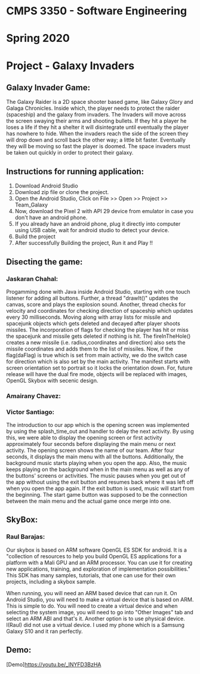 # CMPS 3350 - Software Engineering 
# Spring 2020
# Project - Galaxy Invaders

## Galaxy Invader Game:
The Galaxy Raider is a 2D space shooter based game, like Galaxy Glory and Galaga Chronicles. Inside which, the player needs to protect the raider (spaceship) and the galaxy from invaders. The Invaders will move across the screen swaying their arms and shooting bullets. If they hit a player he loses a life if they hit a shelter it will disintegrate until eventually the player has nowhere to hide. When the invaders reach the side of the screen they will drop down and scroll back the other way; a little bit faster. Eventually they will be moving so fast the player is doomed. The space invaders must be taken out quickly in order to protect their galaxy.

## Instructions for running application:
1. Download Android Studio
2. Download zip file or clone the project.
3. Open the Android Studio, Click on File >> Open >> Project >> Team_Galaxy
4. Now, download the Pixel 2 with API 29 device from emulator in case you don't have an android phone. 
5. If you already have an android phone, plug it directly into computer using USB cable, wait for android studio to detect your device.
6. Build the project
7. After successfully Building the project, Run it and Play !!

## Disecting the game:
### Jaskaran Chahal:
Progamming done with Java inside Android Studio, starting with one touch listener for adding all buttons. Further, a thread "drawIt()" updates the canvas, score and plays the explosion sound. Another, thread checks for velocity and coordinates for checking direction of spaceship which updates every 30 milliseconds. Moving along with array lists for missile and spacejunk objects which gets deleted and decayed after player shoots missiles. The incorporation of flags for checking the player has hit or miss the spacejunk and missile gets deleted if nothing is hit. The fireInTheHole() creates a new missile (i.e. radius,coordinates and direction) also sets the missile coordinates and adds them to the list of missiles. Now, if the flag(daFlag) is true which is set from main activity, we do the switch case for direction which is also set by the main activity. The manifest starts with screen orientation set to portrait so it locks the orientation down. For, future release will have the dual fire mode, objects will be replaced with images, OpenGL Skybox with secenic design.  

### Amairany Chavez:

### Victor Santiago:
The introduction to our app which is the opening screen was implemented by using the splash_time_out and handler to delay the next activity. By using this, we were able to display the opening screen or first activity approximately four seconds before displaying the main menu or next activity. The opening screen shows the name of our team. After four seconds, it displays the main menu with all the buttons. Additionally, the background music starts playing when you open the app. Also, the music keeps playing on the background when in the main menu as well as any of the buttons' screens or activities. The music pauses when you get out of the app without using the exit button and resumes back where it was left off when you open the app again. If the exit button is used, music will start from the beginning. The start game button was supposed to be the connection between the main menu and the actual game once merge into one.       

## SkyBox:
### Raul Barajas:
Our skybox is based on ARM software OpenGL ES SDK for android. It is a "collection of resources to help you build OpenGL ES applications for a platform with a Mali GPU and an ARM processor. You can use it for creating new applications, training, and exploration of implementation possibilities." This SDK has many samples, tutorials, that one can use for their own projects, including a skybox sample. 

When running, you will need an ARM based device that can run it. On Android Studio, you will need to make a virtual device that is based on ARM. This is simple to do. You will need to create a virtual device and when selecting the system image, you will need to go into "Other Images" tab and select an ARM ABI and that's it. Another option is to use physical device. I(Raul) did not use a virtual device. I used my phone which is a Samsung Galaxy S10 and it ran perfectly. 

## Demo:
[Demo]https://youtu.be/_INYFD3BzHA



